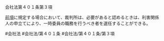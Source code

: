 会社法第４０１条第３項

[前項](会社法＿＿＿＿第４０１条第２項)に規定する場合において、裁判所は、必要があると認めるときは、利害関係人の申立てにより、一時委員の職務を行うべき者を選任することができる。

#会社法
#会社法/第４０１条
#会社法/第４０１条/第３項
